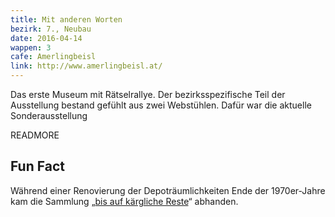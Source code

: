 ```yaml
---
title: Mit anderen Worten
bezirk: 7., Neubau
date: 2016-04-14
wappen: 3
cafe: Amerlingbeisl
link: http://www.amerlingbeisl.at/
---
```


Das erste Museum mit Rätselrallye. Der bezirksspezifische Teil der Ausstellung bestand gefühlt aus zwei  Webstühlen. Dafür war die aktuelle Sonderausstellung

READMORE

## Fun Fact

Während einer Renovierung der Depoträumlichkeiten Ende der 1970er-Jahre kam die Sammlung „[bis auf kärgliche Reste](http://www.bezirksmuseum.at/default/index.php?id=102&L=0%3Fid%3D192%3Fid%3D49%3Fid%3D57%3Fid%3D97%3Fid%3D137)“ abhanden.
